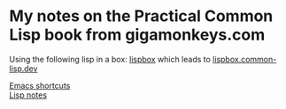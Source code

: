 # My notes on the Practical Common Lisp book from gigamonkeys.com  
Using the following lisp in a box: [lispbox](https://github.com/andreer/lispbox) which leads to [lispbox.common-lisp.dev](https://lispbox.common-lisp.dev/)  

[Emacs shortcuts](./emacs%20shortcuts)  
[Lisp notes](./listp.md)  
